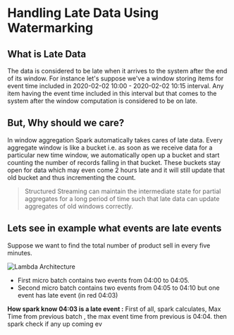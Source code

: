 # Handling Late Data Using Watermarking

## What is Late Data
The data is considered to be late when it arrives to the system after the end of its window. For instance let's suppose we've a window storing items for event time included in 2020-02-02 10:00 - 2020-02-02 10:15 interval. Any item having the event time included in this interval but that comes to the system after the window computation is considered to be on late. 

## But, Why should we care?
In window aggregation Spark automatically takes cares of late data. Every aggregate window is like a bucket i.e. as soon as we receive data for a particular new time window, we automatically open up a bucket and start counting the number of records falling in that bucket. These buckets stay open for data which may even come 2 hours late and it will still update that old bucket and thus incrementing the count.

> Structured Streaming can maintain the intermediate state for partial aggregates for a long period of time such that late data can update aggregates of old windows correctly.

## Lets see in example what events are late events

Suppose we want to find the total number of product sell in every five minutes.

![Lambda Architecture](https://github.com/gurditsingh/blog/blob/gh-pages/_screenshots/late_1.jpg?raw=true) 

 - First micro batch contains two events from 04:00 to 04:05.
 - Second micro batch contains two events from 04:05 to 04:10 but one event has late event (in red 04:03)
 
 **How spark know 04:03 is a late event :**   First of all, spark calculates, Max Time from previous batch , the max event time from previous is 04:04. then spark check if any up coming ev 

<!--stackedit_data:
eyJoaXN0b3J5IjpbNDIxNzAwNDE3LDE2OTMzODk2NTksLTM1OT
E0NTM1OSw0NzY0MzUwNDcsLTExNzU1MzY4NzksNjI5ODAyNzcz
LDYyNDYyMDIxMCwxMTk5MzE0NTYyLC0xMjk1NDAxNDY4LDQzMj
c2OTc0Nyw1NTEyNDY2Niw0NDk3NDI4LDc5OTczOTE3MiwtMjM0
Mzg5NDAsLTIwODI5NTMyNDAsODkzMTkwODI5LC0xOTY0MjU3NT
E5LC0xNzIwMzM0OTU5LC0xMDU2NjcyMTkyLDE0MjA3OTg1NjFd
fQ==
-->
